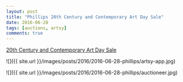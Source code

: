 ```yaml
---
layout: post
title: "Phillips 20th Century and Contemporary Art Day Sale"
date: 2016-06-28
tags: [auctions, artsy]
comments: true
---
```

[20th Century and Contemporary Art Day Sale](https://www.artsy.net/auction/phillips-20th-century-and-contemporary-art-day-sale)

![]({{ site.url }}/images/posts/2016/2016-06-28-phillips/artsy-app.jpg)

![]({{ site.url }}/images/posts/2016/2016-06-28-phillips/auctioneer.jpg)

